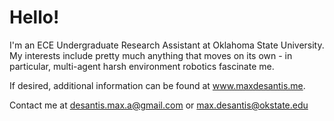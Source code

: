 # Hello!

I'm an ECE Undergraduate Research Assistant at Oklahoma State University. My interests include pretty much anything that moves on its own - in particular, multi-agent harsh environment robotics fascinate me.

If desired, additional information can be found at www.maxdesantis.me.

Contact me at desantis.max.a@gmail.com or max.desantis@okstate.edu
